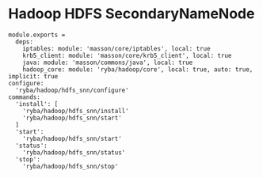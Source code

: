 
# Hadoop HDFS SecondaryNameNode 

    module.exports =
      deps:
        iptables: module: 'masson/core/iptables', local: true
        krb5_client: module: 'masson/core/krb5_client', local: true
        java: module: 'masson/commons/java', local: true
        hadoop_core: module: 'ryba/hadoop/core', local: true, auto: true, implicit: true
    configure:
      'ryba/hadoop/hdfs_snn/configure'
    commands:
      'install': [
        'ryba/hadoop/hdfs_snn/install'
        'ryba/hadoop/hdfs_snn/start'
      ]
      'start':
        'ryba/hadoop/hdfs_snn/start'
      'status':
        'ryba/hadoop/hdfs_snn/status'
      'stop':
        'ryba/hadoop/hdfs_snn/stop'
